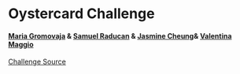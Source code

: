 # Oystercard Challenge
#### [Maria Gromovaja](https://github.com/ruiined) & [Samuel Raducan](https://github.com/samuelmbp) & [Jasmine Cheung](https://github.com/jazzc001)& [Valentina Maggio](https://github.com/valentina-maggio)
[Challenge Source](https://github.com/makersacademy/course/tree/main/oystercard)